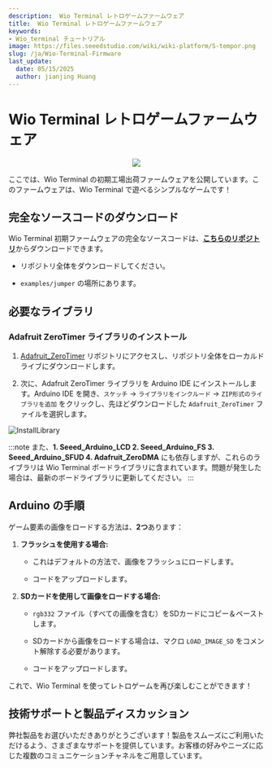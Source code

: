 ```yaml
---
description:  Wio Terminal レトロゲームファームウェア
title:  Wio Terminal レトロゲームファームウェア
keywords:
- Wio_terminal チュートリアル
image: https://files.seeedstudio.com/wiki/wiki-platform/S-tempor.png
slug: /ja/Wio-Terminal-Firmware
last_update:
  date: 05/15/2025
  author: jianjing Huang
---
```



# Wio Terminal レトロゲームファームウェア

<div align="center"><img src="https://static-cdn.seeedstudio.site/media/wysiwyg/wtretro.gif" /></div>

ここでは、Wio Terminal の初期工場出荷ファームウェアを公開しています。このファームウェアは、Wio Terminal で遊べるシンプルなゲームです！

## 完全なソースコードのダウンロード

Wio Terminal 初期ファームウェアの完全なソースコードは、[**こちらのリポジトリ**](https://github.com/Seeed-Studio/Seeed_Arduino_Sketchbook/tree/master/examples/jumper)からダウンロードできます。

- リポジトリ全体をダウンロードしてください。

- `examples/jumper` の場所にあります。

## 必要なライブラリ

### Adafruit ZeroTimer ライブラリのインストール

1. [Adafruit_ZeroTimer](https://github.com/adafruit/Adafruit_ZeroTimer) リポジトリにアクセスし、リポジトリ全体をローカルドライブにダウンロードします。

2. 次に、Adafruit ZeroTimer ライブラリを Arduino IDE にインストールします。Arduino IDE を開き、`スケッチ` -> `ライブラリをインクルード` -> `ZIP形式のライブラリを追加` をクリックし、先ほどダウンロードした `Adafruit_ZeroTimer` ファイルを選択します。

![InstallLibrary](https://files.seeedstudio.com/wiki/Wio-Terminal/img/Xnip2019-11-21_15-50-13.jpg)

:::note
また、**1. Seeed_Arduino_LCD 2. Seeed_Arduino_FS 3. Seeed_Arduino_SFUD 4. Adafruit_ZeroDMA** にも依存しますが、これらのライブラリは Wio Terminal ボードライブラリに含まれています。問題が発生した場合は、最新のボードライブラリに更新してください。
:::

## Arduino の手順

ゲーム要素の画像をロードする方法は、**2つ**あります：

1. **フラッシュを使用する場合:**

      - これはデフォルトの方法で、画像をフラッシュにロードします。

      - コードをアップロードします。

2. **SDカードを使用して画像をロードする場合:**

      - `rgb332` ファイル（すべての画像を含む）をSDカードにコピー＆ペーストします。

      - SDカードから画像をロードする場合は、マクロ `LOAD_IMAGE_SD` をコメント解除する必要があります。

      - コードをアップロードします。

これで、Wio Terminal を使ってレトロゲームを再び楽しむことができます！

## 技術サポートと製品ディスカッション

弊社製品をお選びいただきありがとうございます！製品をスムーズにご利用いただけるよう、さまざまなサポートを提供しています。お客様の好みやニーズに応じた複数のコミュニケーションチャネルをご用意しています。

<div class="button_tech_support_container">
<a href="https://forum.seeedstudio.com/" class="button_forum"></a> 
<a href="https://www.seeedstudio.com/contacts" class="button_email"></a>
</div>

<div class="button_tech_support_container">
<a href="https://discord.gg/eWkprNDMU7" class="button_discord"></a> 
<a href="https://github.com/Seeed-Studio/wiki-documents/discussions/69" class="button_discussion"></a>
</div>